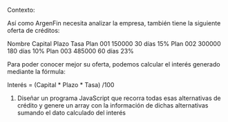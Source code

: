 Contexto:

Así como ArgenFin necesita analizar la empresa,
también tiene la siguiente oferta de créditos:

Nombre Capital Plazo Tasa
Plan 001 150000 30 días 15%
Plan 002 300000 180 días 10%
Plan 003 485000 60 días 23%

Para poder conocer mejor su oferta, podemos
calcular el interés generado mediante la
fórmula:

Interés = (Capital * Plazo * Tasa) /100

1. Diseñar un programa JavaScript que recorra
todas esas alternativas de crédito y genere un
array con la información de dichas alternativas
sumando el dato calculado del interés
